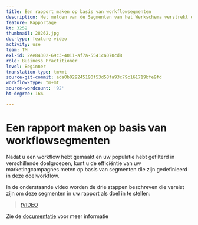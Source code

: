 ```yaml
---
title: Een rapport maken op basis van workflowsegmenten
description: Het melden van de Segmenten van het Werkschema verstrekt de capaciteit om de code van het werkschemasegment in dynamische rapportering toe te voegen.
feature: Rapportage
kt: 3252
thumbnail: 28262.jpg
doc-type: feature video
activity: use
team: TM
exl-id: 2ee84302-69c3-4011-af7a-5541ca070cd8
role: Business Practitioner
level: Beginner
translation-type: tm+mt
source-git-commit: ada0b029245190f53d58fa93c79c161719bfe9fd
workflow-type: tm+mt
source-wordcount: '92'
ht-degree: 16%

---
```


# Een rapport maken op basis van workflowsegmenten

Nadat u een workflow hebt gemaakt en uw populatie hebt gefilterd in verschillende doelgroepen, kunt u de efficiëntie van uw marketingcampagnes meten op basis van segmenten die zijn gedefinieerd in deze doelworkflow.

In de onderstaande video worden de drie stappen beschreven die vereist zijn om deze segmenten in uw rapport als doel in te stellen:

>[!VIDEO](https://video.tv.adobe.com/v/28262?quality=12)

Zie de [documentatie](https://docs.adobe.com/content/help/en/campaign-standard/using/reporting/customizing-reports/creating-a-report-workflow-segment.html) voor meer informatie
